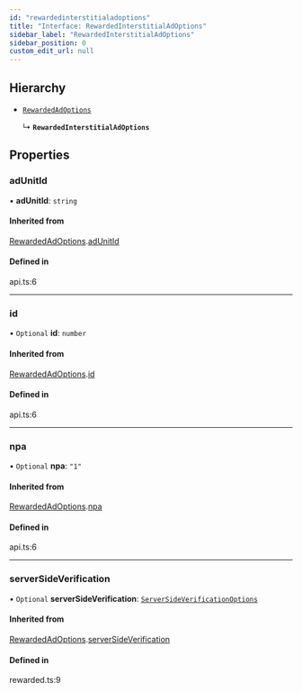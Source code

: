 ```yaml
---
id: "rewardedinterstitialadoptions"
title: "Interface: RewardedInterstitialAdOptions"
sidebar_label: "RewardedInterstitialAdOptions"
sidebar_position: 0
custom_edit_url: null
---
```


## Hierarchy

- [`RewardedAdOptions`](rewardedadoptions.md)

  ↳ **`RewardedInterstitialAdOptions`**

## Properties

### adUnitId

• **adUnitId**: `string`

#### Inherited from

[RewardedAdOptions](rewardedadoptions.md).[adUnitId](rewardedadoptions.md#adunitid)

#### Defined in

api.ts:6

___

### id

• `Optional` **id**: `number`

#### Inherited from

[RewardedAdOptions](rewardedadoptions.md).[id](rewardedadoptions.md#id)

#### Defined in

api.ts:6

___

### npa

• `Optional` **npa**: ``"1"``

#### Inherited from

[RewardedAdOptions](rewardedadoptions.md).[npa](rewardedadoptions.md#npa)

#### Defined in

api.ts:6

___

### serverSideVerification

• `Optional` **serverSideVerification**: [`ServerSideVerificationOptions`](serversideverificationoptions.md)

#### Inherited from

[RewardedAdOptions](rewardedadoptions.md).[serverSideVerification](rewardedadoptions.md#serversideverification)

#### Defined in

rewarded.ts:9
